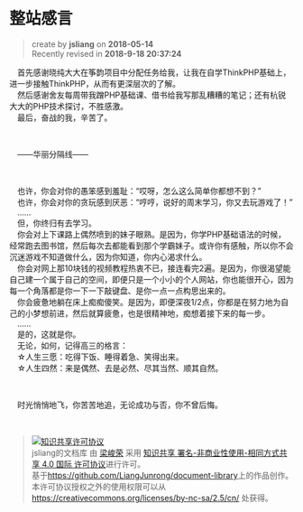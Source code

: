 # 整站感言
> create by **jsliang** on **2018-05-14**  
> Recently revised in **2018-9-18 20:37:24**

&emsp;首先感谢晓纯大大在筝韵项目中分配任务给我，让我在自学ThinkPHP基础上，进一步接触ThinkPHP，从而有更深层次的了解。  
&emsp;然后感谢舍友每周带我蹭PHP基础课、借书给我写那乱糟糟的笔记；还有杭锐大大的PHP技术探讨，不胜感激。  
&emsp;最后，奋战的我，辛苦了。  

<br>

&emsp;——华丽分隔线——

<br>

&emsp;也许，你会对你的愚笨感到羞耻：“哎呀，怎么这么简单你都想不到？”  
&emsp;也许，你会对你的贪玩感到厌恶：“哼哼，说好的周末学习，你又去玩游戏了！”  
&emsp;……  
&emsp;但，你终归有去学习。  
&emsp;你会对上下课路上偶然喷到的妹子眼熟。是因为，你学PHP基础语法的时候，经常跑去图书馆，然后每次去都能看到那个学霸妹子。或许你有感触，所以你不会沉迷游戏不知道做什么，因为你知道，你内心渴求什么。  
&emsp;你会对网上那10块钱的视频教程热衷不已，接连看完2遍。是因为，你很渴望能自己建一个属于自己的空间，即便只是一个小小的个人网站，你也能很开心，因为每一个角落都是你一下一下敲键盘、是你一点一点构思出来的。  
&emsp;你会疲惫地躺在床上痴痴傻笑。是因为，即便深夜1/2点，你都是在努力地为自己的小梦想前进，然后就算疲惫，也是很精神地，痴想着接下来的每一步。  
&emsp;……  
&emsp;是的，这就是你。  
&emsp;无论，如何，记得高三的格言：  
&emsp;☆人生三愿：吃得下饭、睡得着急、笑得出来。  
&emsp;☆人生四然：来是偶然、去是必然、尽其当然、顺其自然。  

<br>

&emsp;时光悄悄地飞，你苦苦地追，无论成功与否，你不曾后悔。


<br>

> <a rel="license" href="http://creativecommons.org/licenses/by-nc-sa/4.0/"><img alt="知识共享许可协议" style="border-width:0" src="https://i.creativecommons.org/l/by-nc-sa/4.0/88x31.png" /></a><br /><span xmlns:dct="http://purl.org/dc/terms/" property="dct:title">jsliang的文档库</span> 由 <a xmlns:cc="http://creativecommons.org/ns#" href="https://github.com/LiangJunrong/document-library" property="cc:attributionName" rel="cc:attributionURL">梁峻荣</a> 采用 <a rel="license" href="http://creativecommons.org/licenses/by-nc-sa/4.0/">知识共享 署名-非商业性使用-相同方式共享 4.0 国际 许可协议</a>进行许可。<br />基于<a xmlns:dct="http://purl.org/dc/terms/" href="https://github.com/LiangJunrong/document-library" rel="dct:source">https://github.com/LiangJunrong/document-library</a>上的作品创作。<br />本许可协议授权之外的使用权限可以从 <a xmlns:cc="http://creativecommons.org/ns#" href="https://creativecommons.org/licenses/by-nc-sa/2.5/cn/" rel="cc:morePermissions">https://creativecommons.org/licenses/by-nc-sa/2.5/cn/</a> 处获得。